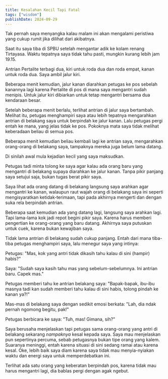 ```yaml
---
title: Kesalahan Kecil Tapi Fatal
tags: ["wisdom"]
publishDate: 2024-09-29
---
```


Tak pernah saya menyangka kalau malam ini akan mengalami peristiwa yang cukup rumit jika dilihat dari akibatnya.

Saat itu saya tiba di SPBU setelah mengantar adik ke kolam renang Tirtayasa. Waktu tepatnya saya tidak tahu pasti, mungkin kurang lebih jam 19.15.

Antrian Pertalite terbagi dua, kiri untuk roda dua dan roda empat, kanan untuk roda dua. Saya ambil jalur kiri.

Beberapa menit kemudian, jalur kanan diarahkan petugas ke pos sebelah kanannya lagi karena Pertalite di pos di mana saya mengantri sudah menipis. Untuk jalur kiri dibiarkan untuk tetap mengantri bersama dua kendaraan besar.

Setelah beberapa menit berlalu, terlihat antrian di jalur saya bertambah. Melihat itu, petugas menghampiri saya atau lebih tepatnya mengarahkan antrian di belakang saya untuk berpindah ke jalur kanan. Lalu petugas pergi entah ke mana, yang jelas tidak ke pos. Pokoknya mata saya tidak melihat keberadaan beliau di semua pos.

Beberapa menit kemudian beliau kembali lagi ke antrian saya, mengarahkan orang-orang di belakang saya, tampaknya mereka juga belum lama datang.

Di sinilah awal mula kejadian kecil yang saya maksudkan.

Petugas tadi minta tolong ke saya agar kalau ada orang baru yang mengantri di belakang supaya diarahkan ke jalur kanan. Tanpa pikir panjang saya setujui saja, bukan tugas berat pikir saya.

Saya lihat ada orang datang di belakang langsung saya arahkan agar mengantri ke kanan, walaupun raut wajah orang di belakang saya ini seperti mengisyaratkan ketidak-terimaan, tapi pada akhirnya mengerti dan dengan suka rela berpindah antrian.

Beberapa saat kemudian ada yang datang lagi, langsung saya arahkan lagi. Tapi lama-lama kok jadi repot begini pikir saya. Karena harus memberi pengertian ke orang-orang yang baru datang. Akhirnya saya putuskan untuk cuek, karena bukan kewajiban saya.

Tidak lama antrian di belakang sudah cukup panjang. Entah dari mana tiba-tiba petugas menghampiri saya, lalu menegur saya yang intinya:

Petugas: "Mas, kok yang antri tidak dikasih tahu kalau di sini (hampir) habis?"

Saya: "Sudah saya kasih tahu mas yang sebelum-sebelumnya. Ini antrian baru. Capek mas."

Petugas memberi tahu ke antrian belakang saya: "Bapak-bapak, ibu-ibu masnya tadi kan sudah memberi tahu kalau di sini habis, tolong pindah ke kanan ya?!"

Mas-mas di belakang saya dengan sedikit emosi berkata: "Lah, dia ndak pernah ngomong begitu, pak!"

Petugas berbicara ke saya: "Tuh, mas! Gimana, sih?"

Saya berusaha menjelaskan tapi petugas sama orang-orang yang antri di belakang sekarang _nampaknya_ kesal kepada saya. Saya mau menjelaskan pun sepertinya percuma, sebab petugasnya bukan tipe orang yang kalem. Suaranya meninggi, entah karena situasi di sini sedang ramai atau karena kesal. Oke, lebih baik saya diam karena saya tidak mau menyia-nyiakan waktu dan energi saya untuk memperdebatkan ini.

Terlihat ada satu orang yang keberatan berpindah pos, karena tidak mau harus mengantri lagi, dia bablas pergi dengan agak ngebut.
